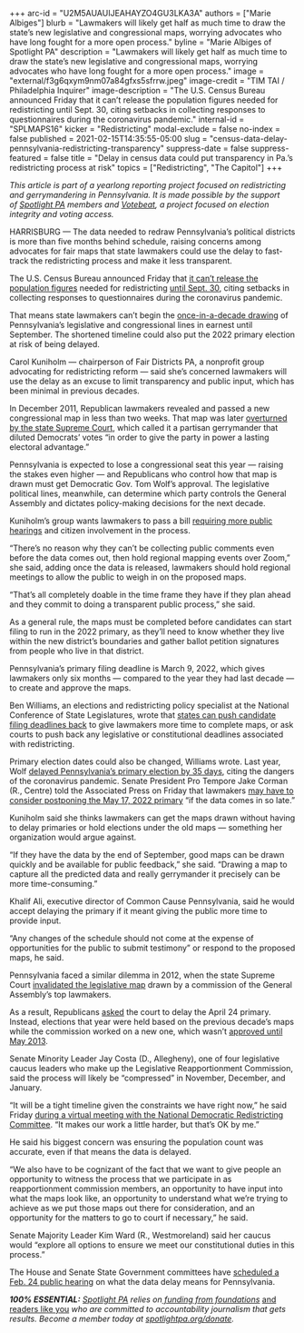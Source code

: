 +++
arc-id = "U2M5AUAUIJEAHAYZO4GU3LKA3A"
authors = ["Marie Albiges"]
blurb = "Lawmakers will likely get half as much time to draw the state’s new legislative and congressional maps, worrying advocates who have long fought for a more open process."
byline = "Marie Albiges of Spotlight PA"
description = "Lawmakers will likely get half as much time to draw the state’s new legislative and congressional maps, worrying advocates who have long fought for a more open process."
image = "external/f3g6qxym9nm07a84gfxs5sfrrw.jpeg"
image-credit = "TIM TAI / Philadelphia Inquirer"
image-description = "The U.S. Census Bureau announced Friday that it can’t release the population figures needed for redistricting until Sept. 30, citing setbacks in collecting responses to questionnaires during the coronavirus pandemic."
internal-id = "SPLMAPS16"
kicker = "Redistricting"
modal-exclude = false
no-index = false
published = 2021-02-15T14:35:55-05:00
slug = "census-data-delay-pennsylvania-redistricting-transparency"
suppress-date = false
suppress-featured = false
title = "Delay in census data could put transparency in Pa.’s redistricting process at risk"
topics = ["Redistricting", "The Capitol"]
+++

<i>This article is part of a yearlong reporting project focused on redistricting and gerrymandering in Pennsylvania. It is made possible by the support of&nbsp;</i><a href="https://www.spotlightpa.org/"><i>Spotlight PA</i></a><i>&nbsp;members and&nbsp;</i><a href="https://votebeat.org/"><i>Votebeat</i></a><i>, a project focused on election integrity and voting access.</i>

HARRISBURG — The data needed to redraw Pennsylvania’s political districts is more than five months behind schedule, raising concerns among advocates for fair maps that state lawmakers could use the delay to fast-track the redistricting process and make it less transparent.

The U.S. Census Bureau announced Friday that <a href="https://apnews.com/article/us-news-alaska-redistricting-hawaii-legislation-b022702e856029ededc11cb9a622978f">it can’t release the population figures</a> needed for redistricting <a href="https://web.archive.org/web/20210607142608/https://2020census.gov/en/news-events/press-releases/statement-redistricting-data-timeline.html">until Sept. 30</a>, citing setbacks in collecting responses to questionnaires during the coronavirus pandemic.

That means state lawmakers can’t begin the <a href="https://www.spotlightpa.org/news/2021/01/pennsylvania-redistricting-gerrymandering-2021-explainer/">once-in-a-decade drawing</a> of Pennsylvania’s legislative and congressional lines in earnest until September. The shortened timeline could also put the 2022 primary election at risk of being delayed.

Carol Kuniholm — chairperson of Fair Districts PA, a nonprofit group advocating for redistricting reform — said she’s concerned lawmakers will use the delay as an excuse to limit transparency and public input, which has been minimal in previous decades.

In December 2011, Republican lawmakers revealed and passed a new congressional map in less than two weeks. That map was later <a href="http://www.philly.com/philly/news/pa-supreme-court-strikes-down-congressional-map-as-unconstitutional-orders-change-before-may-primary-20180122.html">overturned by the state Supreme Court</a>, which called it a partisan gerrymander that diluted Democrats’ votes “in order to give the party in power a lasting electoral advantage.”

<script src="https://www.spotlightpa.org/embed.js" async></script><div data-spl-embed-version="1" data-spl-src="https://www.spotlightpa.org/embeds/newsletter/"></div>

Pennsylvania is expected to lose a congressional seat this year — raising the stakes even higher — and Republicans who control how that map is drawn must get Democratic Gov. Tom Wolf’s approval. The legislative political lines, meanwhile, can determine which party controls the General Assembly and dictates policy-making decisions for the next decade.

Kuniholm’s group wants lawmakers to pass a bill <a href="https://www.spotlightpa.org/news/2020/09/pa-gerrymandering-redistricting-lawmakers-rules-transparency/" target=_blank>requiring more public hearings</a> and citizen involvement in the process.

“There’s no reason why they can’t be collecting public comments even before the data comes out, then hold regional mapping events over Zoom,” she said, adding once the data is released, lawmakers should hold regional meetings to allow the public to weigh in on the proposed maps.

“That’s all completely doable in the time frame they have if they plan ahead and they commit to doing a transparent public process,” she said.

As a general rule, the maps must be completed before candidates can start filing to run in the 2022 primary, as they’ll need to know whether they live within the new district’s boundaries and gather ballot petition signatures from people who live in that district.

Pennsylvania’s primary filing deadline is March 9, 2022, which gives lawmakers only six months — compared to the year they had last decade — to create and approve the maps.

Ben Williams, an elections and redistricting policy specialist at the National Conference of State Legislatures, wrote that <a href="https://www.ncsl.org/default.aspx?tabid=35897">states can push candidate filing deadlines back</a> to give lawmakers more time to complete maps, or ask courts to push back any legislative or constitutional deadlines associated with redistricting.

Primary election dates could also be changed, Williams wrote. Last year, Wolf <a href="https://www.governor.pa.gov/newsroom/gov-wolf-signs-covid-19-response-bills-to-bolster-health-care-system-workers-and-education-and-reschedule-the-primary-election/">delayed Pennsylvania’s primary election by 35 days</a>, citing the dangers of the coronavirus pandemic. Senate President Pro Tempore Jake Corman (R., Centre) told the Associated Press on Friday that lawmakers <a href="https://apnews.com/article/primary-elections-pennsylvania-elections-census-2020-house-elections-9c91a3caf8d761ede5bb456c6898e539" target=_blank>may have to consider postponing the May 17, 2022 primary</a> “if the data comes in so late.”

Kuniholm said she thinks lawmakers can get the maps drawn without having to delay primaries or hold elections under the old maps — something her organization would argue against.

“If they have the data by the end of September, good maps can be drawn quickly and be available for public feedback,” she said. “Drawing a map to capture all the predicted data and really gerrymander it precisely can be more time-consuming.”

Khalif Ali, executive director of Common Cause Pennsylvania, said he would accept delaying the primary if it meant giving the public more time to provide input.

“Any changes of the schedule should not come at the expense of opportunities for the public to submit testimony” or respond to the proposed maps, he said.

Pennsylvania faced a similar dilemma in 2012, when the state Supreme Court <a href="https://www.post-gazette.com/news/state/2012/01/26/Pa-Supreme-Court-tosses-out-redrawn-legislative-districts/stories/201201260325?pgpageversion=pgevoke">invalidated the legislative map</a> drawn by a commission of the General Assembly’s top lawmakers.

As a result, Republicans <a href="https://www.inquirer.com/philly/news/politics/20120206_Democrats_would_fight_delay_in_Pa__primaries.html">asked</a> the court to delay the April 24 primary. Instead, elections that year were held based on the previous decade’s maps while the commission worked on a new one, which wasn’t <a href="https://www.inquirer.com/philly/news/politics/20130509_Pa__high_court_OKs_revised_legislative_map.html">approved until May 2013</a>.

Senate Minority Leader Jay Costa (D., Allegheny), one of four legislative caucus leaders who make up the Legislative Reapportionment Commission, said the process will likely be “compressed” in November, December, and January.

<script src="https://www.spotlightpa.org/embed.js" async></script><div data-spl-embed-version="1" data-spl-src="https://www.spotlightpa.org/embeds/donate/?teaser_text=Spotlight%20PA%20provides%20essential%2C%20public-service%20journalism%20thanks%20to%20readers%20like%20you.%20Help%20us%20continue%20that%20work."></div>

“It will be a tight timeline given the constraints we have right now,” he said Friday <a href="https://www.facebook.com/DemRedistrict/videos/3685815738181555/">during a virtual meeting with the National Democratic Redistricting Committee</a>. “It makes our work a little harder, but that’s OK by me.”

He said his biggest concern was ensuring the population count was accurate, even if that means the data is delayed.

“We also have to be cognizant of the fact that we want to give people an opportunity to witness the process that we participate in as reapportionment commission members, an opportunity to have input into what the maps look like, an opportunity to understand what we’re trying to achieve as we put those maps out there for consideration, and an opportunity for the matters to go to court if necessary,” he said.

Senate Majority Leader Kim Ward (R., Westmoreland) said her caucus would “explore all options to ensure we meet our constitutional duties in this process.”

The House and Senate State Government committees have <a href="https://www.legis.state.pa.us/cfdocs/cteeInfo/Index.cfm?CteeBody=H&Code=36">scheduled a Feb. 24 public hearing</a> on what the data delay means for Pennsylvania.

<i><b>100% ESSENTIAL:</b></i><i> </i><a href="https://www.spotlightpa.org/"><i>Spotlight PA</i></a><i> relies on</i><a href="https://www.spotlightpa.org/support"><i> funding from foundations</i></a><i> </i><a href="https://www.spotlightpa.org/support">and readers like you</a><i> who are committed to accountability journalism that gets results. Become a member today at </i><a href="http://checkout.fundjournalism.org/memberform?org_id=spotlightpa&campaign=701f4000000TVuIAAW"><i>spotlightpa.org/donate</i></a><i>.</i>
